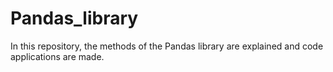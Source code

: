 # Pandas_library
In this repository, the methods of the Pandas library are explained and code applications are made.
